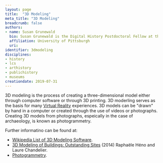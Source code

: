 ```yaml
---
layout: page
title:  "3D Modeling"
meta_title: "3D Modeling"
breadcrumb: false
authors: 
- name: Susan Grunewald
  bio: Susan Grunewald is the Digital History Postdoctoral Fellow at the University of Pittsburgh’s World History Center. She received her PhD from Carnegie Mellon University, where she was a two-time A.W. Mellon Fellow in Digital Humanities. Her research focuses on Soviet history, particularly German prisoners of war in the USSR during and after the Second World War.
  affiliation: University of Pittsburgh
  uri:
identifier: 3dmodeling
disciplines: 
- history
- lcs
- arthistory
- publichistory
- museums
creationdate: 2019-07-31
---
```


3D modeling is the process of creating a three-dimensional model either through computer software or through 3D printing. 3D moderling serves as the basis for many [Virtual Reality](/_topics/VirtualReality.md) experiences. 3D models can be "drawn" by hand in a computer or created through the use of videos or photographs. Creating 3D models from photographs, espeically in the case of archaeology, is known as photogrammetry.

Further informatino can be found at:
 -  [Wikipedia List of 3D Modeling Software](https://en.wikipedia.org/wiki/List_of_3D_modeling_software).
 -  [3D Modeling of Buildings: Outstanding Sites](https://books.google.com/books?id=pjAWBAAAQBAJ&printsec=frontcover&dq=3d+modeling&hl=en&sa=X&ved=0ahUKEwjhgZze-9_jAhXsw1kKHRBdAVQQ6AEIMDAB#v=onepage&q=3d%20modeling&f=false) (2014) Raphaële Héno and Laure Chandelier.
 -  [Photogrammetry](http://www.photogrammetry.com/).
